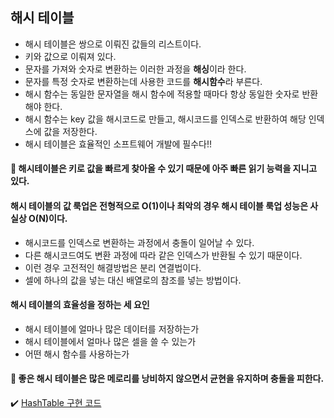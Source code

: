 ## 해시 테이블
- 해시 테이블은 쌍으로 이뤄진 값들의 리스트이다.
- 키와 값으로 이뤄져 있다.
- 문자를 가져와 숫자로 변환하는 이러한 과정을 **해싱**이라 한다.
- 문자를 특정 숫자로 변환하는데 사용한 코드를 **해시함수**라 부른다.
- 해시 함수는 동일한 문자열을 해시 함수에 적용할 때마다 항상 동일한 숫자로 반환해야 한다.
- 해시 함수는 key 값을 해시코드로 만들고, 해시코드를 인덱스로 반환하여 해당 인덱스에 값을 저장한다.
- 해시 테이블은 효율적인 소프트웨어 개발에 필수다!!
#### 📌 **해시테이블은 키로 값을 빠르게 찾아올 수 있기 때문에 아주 빠른 읽기 능력을 지니고 있다.**

#### **해시 테이블의 값 룩업은 전형적으로 O(1)이나 최악의 경우 해시 테이블 룩업 성능은 사실상 O(N)이다.** 

- 해시코드를 인덱스로 변환하는 과정에서 충돌이 일어날 수 있다.
- 다른 해시코드여도 변환 과정에 따라 같은 인덱스가 반환될 수 있기 때문이다.
- 이런 경우 고전적인 해결방법은 분리 연결법이다. 
- 셀에 하나의 값을 넣는 대신 배열로의 참조를 넣는 방법이다.

####  **해시 테이블의 효율성을 정하는 세 요인**
- 해시 테이블에 얼마나 많은 데이터를 저장하는가
- 해시 테이블에서 얼마나 많은 셀을 쓸 수 있는가
- 어떤 해시 함수를 사용하는가
#### 📌 **좋은 해시 테이블은 많은 메로리를 낭비하지 않으면서 균현을 유지하며 충돌을 피한다.**

✔️ [HashTable 구현 코드](https://github.com/SeokHyeMin/TIL/blob/main/자료구조와%20알고리즘/Code/HashTable.java)